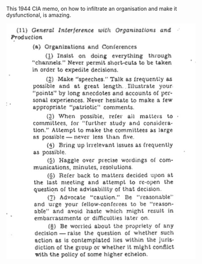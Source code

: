 ---
---

This 1944 CIA memo, on how to infiltrate an organisation and make it dysfunctional, is amazing.

![](/static/img/infiltrate.jpeg)

